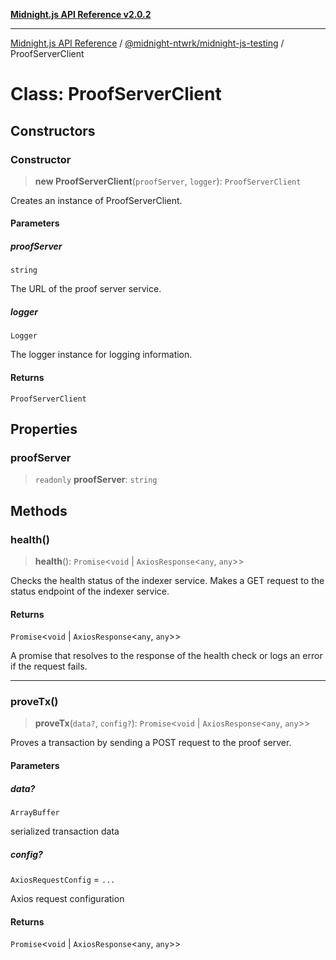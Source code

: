 [**Midnight.js API Reference v2.0.2**](../../../README.md)

***

[Midnight.js API Reference](../../../packages.md) / [@midnight-ntwrk/midnight-js-testing](../README.md) / ProofServerClient

# Class: ProofServerClient

## Constructors

### Constructor

> **new ProofServerClient**(`proofServer`, `logger`): `ProofServerClient`

Creates an instance of ProofServerClient.

#### Parameters

##### proofServer

`string`

The URL of the proof server service.

##### logger

`Logger`

The logger instance for logging information.

#### Returns

`ProofServerClient`

## Properties

### proofServer

> `readonly` **proofServer**: `string`

## Methods

### health()

> **health**(): `Promise`\<`void` \| `AxiosResponse`\<`any`, `any`\>\>

Checks the health status of the indexer service.
Makes a GET request to the status endpoint of the indexer service.

#### Returns

`Promise`\<`void` \| `AxiosResponse`\<`any`, `any`\>\>

A promise that resolves to the response of the health check or logs an error if the request fails.

***

### proveTx()

> **proveTx**(`data?`, `config?`): `Promise`\<`void` \| `AxiosResponse`\<`any`, `any`\>\>

Proves a transaction by sending a POST request to the proof server.

#### Parameters

##### data?

`ArrayBuffer`

serialized transaction data

##### config?

`AxiosRequestConfig` = `...`

Axios request configuration

#### Returns

`Promise`\<`void` \| `AxiosResponse`\<`any`, `any`\>\>
